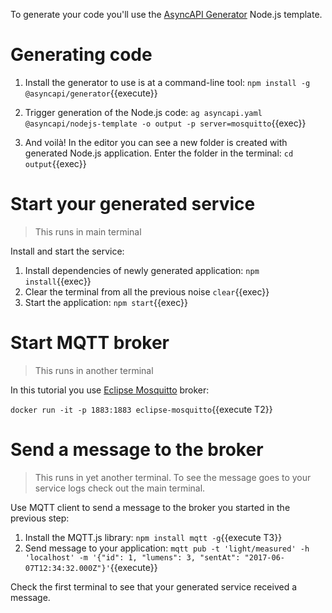 To generate your code you'll use the [AsyncAPI Generator](https://github.com/asyncapi/generator) Node.js template.

# Generating code

1. Install the generator to use is at a command-line tool: `npm install -g @asyncapi/generator`{{execute}}

1. Trigger generation of the Node.js code: `ag asyncapi.yaml @asyncapi/nodejs-template -o output -p server=mosquitto`{{exec}}

1. And voilà! In the editor you can see a new folder is created with generated Node.js application. Enter the folder in the terminal: `cd output`{{exec}}

# Start your generated service

> This runs in main terminal

Install and start the service:

1. Install dependencies of newly generated application: `npm install`{{exec}}
1. Clear the terminal from all the previous noise `clear`{{exec}}
1. Start the application: `npm start`{{exec}}

# Start MQTT broker

> This runs in another terminal

In this tutorial you use [Eclipse Mosquitto](https://mosquitto.org/) broker:

`docker run -it -p 1883:1883 eclipse-mosquitto`{{execute T2}}

# Send a message to the broker

> This runs in yet another terminal. To see the message goes to your service logs check out the main terminal.

Use MQTT client to send a message to the broker you started in the previous step:

1. Install the MQTT.js library: `npm install mqtt -g`{{execute T3}}
1. Send message to your application: `mqtt pub -t 'light/measured' -h 'localhost' -m '{"id": 1, "lumens": 3, "sentAt": "2017-06-07T12:34:32.000Z"}'`{{execute}}

Check the first terminal to see that your generated service received a message. 